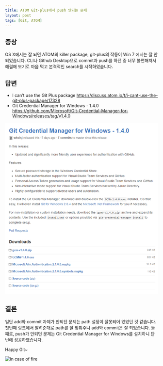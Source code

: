 ```yaml
---
title: ATOM Git-plus에서 push 안되는 문제
layout: post
tags: [Git, ATOM]
---
```


## 증상
OS X에서는 잘 되던 ATOM의 killer package, git-plus의 작동이 Win 7 에서는 잘 안되었습니다. CLI나 Github Desktop으로 commit과 push를 하던 중 너무 불편해져서 해결해 보기로 마음 먹고 본격적인 search를 시작하였습니다.

## 답변
* I can’t use the Git Plus package https://discuss.atom.io/t/i-cant-use-the-git-plus-package/17328
* Git Credential Manager for Windows - 1.4.0 https://github.com/Microsoft/Git-Credential-Manager-for-Windows/releases/tag/v1.4.0

![2016-07-01_022040](/assets/2016-07-01_022040.png)

## 결론
일단 add와 commit 자체가 안되던 문제는 path 설정이 잘못되어 있었던 것 같습니다. 첫번째 링크에서 알려준대로 path를 잘 맞춰주니 add와 commit은 잘 되었습니다. 둘째로, push가 안되던 문제는 Git Credential Manager for Windows를 설치하니 단번에 성공하였습니다.

Happy Git~

![in case of fire](https://hikaruzone.files.wordpress.com/2015/10/in-case-of-fire-1-git-commit-2-git-push-3-leave-building2.png?w=1200)
